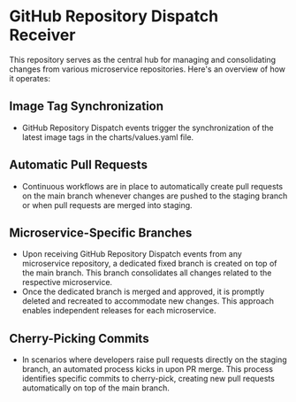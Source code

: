 # GitHub Repository Dispatch Receiver

This repository serves as the central hub for managing and consolidating changes from various microservice repositories. Here's an overview of how it operates:

## Image Tag Synchronization
- GitHub Repository Dispatch events trigger the synchronization of the latest image tags in the charts/values.yaml file.

## Automatic Pull Requests
- Continuous workflows are in place to automatically create pull requests on the main branch whenever changes are pushed to the staging branch or when pull requests are merged into staging.

## Microservice-Specific Branches
- Upon receiving GitHub Repository Dispatch events from any microservice repository, a dedicated fixed branch is created on top of the main branch. This branch consolidates all changes related to the respective microservice.
- Once the dedicated branch is merged and approved, it is promptly deleted and recreated to accommodate new changes. This approach enables independent releases for each microservice.

## Cherry-Picking Commits
- In scenarios where developers raise pull requests directly on the staging branch, an automated process kicks in upon PR merge. This process identifies specific commits to cherry-pick, creating new pull requests automatically on top of the main branch.
